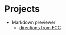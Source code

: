# Projects

  - Markdown previewer
    - [directions from FCC](https://www.freecodecamp.org/challenges/build-a-markdown-previewer)
